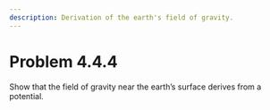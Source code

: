 ```yaml
---
description: Derivation of the earth's field of gravity.
---
```


# Problem 4.4.4

Show that the field of gravity near the earth’s surface derives from a potential.
